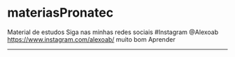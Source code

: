 # materiasPronatec
 Material de estudos
 Siga nas minhas redes sociais
 #Instagram
 @Alexoab
https://www.instagram.com/alexoab/
muito bom 
Aprender 
**********************************
